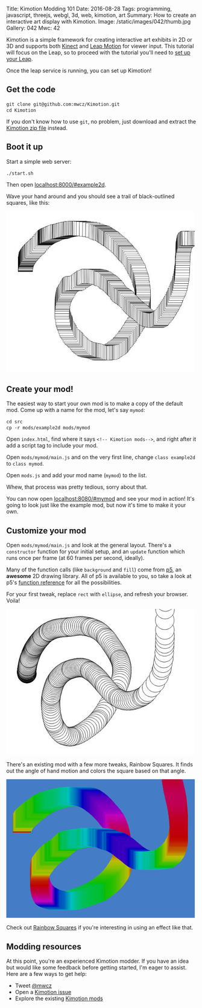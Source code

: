 Title: Kimotion Modding 101
Date: 2016-08-28
Tags: programming, javascript, threejs, webgl, 3d, web, kimotion, art
Summary: How to create an interactive art display with Kimotion.
Image: /static/images/042/thumb.jpg
Gallery: 042
Mwc: 42

Kimotion is a simple framework for creating interactive art exhibits in 2D or
3D and supports both [Kinect][kinect] and [Leap Motion][leap] for viewer input.
This tutorial will focus on the Leap, so to proceed with the tutorial you'll
need to [set up your Leap][leap-setup].

Once the leap service is running, you can set up Kimotion!


## Get the code

    git clone git@github.com:mwcz/Kimotion.git
    cd Kimotion

If you don't know how to use `git`, no problem, just download and extract the
[Kimotion zip file](https://github.com/mwcz/Kimotion/archive/master.zip)
instead.


## Boot it up

Start a simple web server:

    ./start.sh

Then open [localhost:8000/#example2d](http://localhost:8000/#example2d).

Wave your hand around and you should see a trail of black-outlined squares,
like this:

![example2d mod screenshot](/static/images/042/example2d.jpg)


## Create your mod!

The easiest way to start your own mod is to make a copy of the default mod.
Come up with a name for the mod, let's say `mymod`:

    cd src
    cp -r mods/example2d mods/mymod

Open `index.html`, find where it says `<!-- Kimotion mods-->`, and right after
it add a script tag to include your mod.

   <script src="mods/mymod/main.js"></script>

Open `mods/mymod/main.js` and on the very first line, change `class example2d`
to `class mymod`.

Open `mods.js` and add your mod name (`mymod`) to the list.

Whew, that process was pretty tedious, sorry about that.

You can now open [localhost:8080/#mymod](http://localhost:8080/#mymod) and see
your mod in action!  It's going to look just like the example mod, but now it's
time to make it your own.


## Customize your mod

Open `mods/mymod/main.js` and look at the general layout.  There's a
`constructor` function for your initial setup, and an `update` function which
runs once per frame (at 60 frames per second, ideally).

Many of the function calls (like `background` and `fill`) come from [p5][p5],
an **awesome** 2D drawing library.  All of p5 is available to you, so take a
look at p5's [function reference][p5-ref] for all the possibilities.

For your first tweak,  replace `rect` with `ellipse`, and refresh your browser.
Voila!

![example2d mod screenshot with circles](/static/images/042/example2d-circle.jpg)

There's an existing mod with a few more tweaks, Rainbow Squares.  It finds out
the angle of hand motion and colors the square based on that angle.

![rainbow squares mod screenshot](/static/images/042/rainbow-squares.jpg)

Check out [Rainbow Squares][rainbow-square] if you're interesting in using an
effect like that.


## Modding resources

At this point, you're an experienced Kimotion modder.  If you have an idea but
would like some feedback before getting started, I'm eager to assist.  Here are
a few ways to get help:

 - Tweet [@mwcz][twitter]
 - Open a [Kimotion issue][kimotion-issue]
 - Explore the existing [Kimotion mods][mods]

[kimotion-web]: http://kimotion.xyz
[kinect]: http://www.xbox.com/en-US/xbox-360/accessories/kinect
[leap]: https://www.leapmotion.com/
[leap-setup]: https://www.leapmotion.com/setup
[npm]: https://www.npmjs.com/
[p5]: https://p5js.org/
[p5-ref]: https://p5js.org/reference/
[mods]: https://github.com/mwcz/Kimotion/tree/master/src/mods
[mod-ideas]: https://github.com/mwcz/Kimotion/issues?q=is%3Aopen+is%3Aissue+label%3A%22mod+idea%22
[kimotion-issue]: https://github.com/mwcz/Kimotion/issues/new
[twitter]: https://twitter.com/mwcz
[rainbow-square]: https://github.com/mwcz/Kimotion/blob/master/src/mods/rainbow-square/main.js
